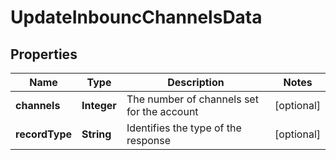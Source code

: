 

# UpdateInbouncChannelsData


## Properties

Name | Type | Description | Notes
------------ | ------------- | ------------- | -------------
**channels** | **Integer** | The number of channels set for the account |  [optional]
**recordType** | **String** | Identifies the type of the response |  [optional]



